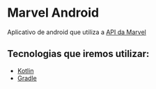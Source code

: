 # Marvel Android

Aplicativo de android que utiliza a [API da Marvel](https://developer.marvel.com/)

## Tecnologias que iremos utilizar:

* [Kotlin](https://kotlinlang.org/)
* [Gradle](https://gradle.org/)